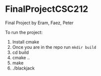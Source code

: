 # FinalProjectCSC212
Final Project by Eram, Faez, Peter

To run the project:
1) Install cmake
3) Once you are in the repo run `mkdir build`
4) cd build
5) cmake ..
6) make 
7) ./blackjack
